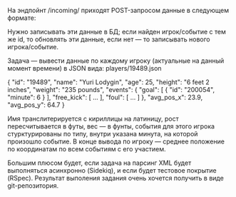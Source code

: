 На эндпойнт /incoming/ приходят POST-запросом данные в следующем формате:

<?xml version="1.0" encoding="UTF-8"?>
<data>
<players>
  <player id="19489" name="Юрий" surname="Лодыгин" birthday="26.05.1990" height="185" weight="82" />
  <player id="3779" name="Доменико" surname="Кришито" birthday="30.12.1986" height="183" weight="75" />
  <player id="6796" name="Эсекьель" surname="Гарай" birthday="10.10.1986" height="188" weight="85" />
  <player id="19768" name="Луиш" surname="Нету" birthday="26.05.1988" height="187" weight="71" />
  <player id="264" name="Игорь" surname="Смольников" birthday="08.08.1988" height="178" weight="70"/>
  <player id="9073" name="Аксель" surname="Витсель" birthday="12.01.1989" height="183" weight="73" />
<events>
  <event id="200054" action="goal" player_id="9073" half="1" second="337" pos_x="23,9" pos_y="64,7" />
  <event id="200055" action="free_kick" player_id="3779" half="1" second="350" pos_x="21,9" pos_y="66,7" />
  <event id="200056" action="foul" player_id="9073" half="1" second="380" pos_x="16,9" pos_y="70,7" />
  <event id="200057" action="foul" player_id="9073" half="2" second="380" pos_x="36,9" pos_y="40,7" />
</events>
</data>

Нужно записывать эти данные в БД; если найден игрок/событие с тем же id, то обновлять эти данные, если нет — то записывать нового игрока/событие. 

Задача — вывести данные по каждому игроку (актуальные на данный момент времени) в JSON вида: players/19489.json

{
  "id": "19489", "name": "Yuri Lodygin", "age": 25, "height": "6 feet 2 inches", "weight": "235 pounds",
  "events": {
    "goal": [
      { "id": "200054", "minute": 6 }
    ],
    "free_kick": [
      ...
    ],
    "foul": [
      ...
    ]
  },
  "avg_pos_x": 23.9, "avg_pos_y": 64.7
}

Имя транслитерируется с кириллицы на латиницу, рост пересчитывается в футы, вес — в фунты, события для этого игрока стурктурированы по типу, внутри указана минута, на которой произошло событие. В конце вывода по игроку — среднее положение по координатам по всем событиям с его участием.

Большим плюсом будет, если задача на парсинг XML будет выполняться асинхронно (Sidekiq), и если будет тестовое покрытие (RSpec). Результат выполения задания очень хочется получить в виде git-репозитория.